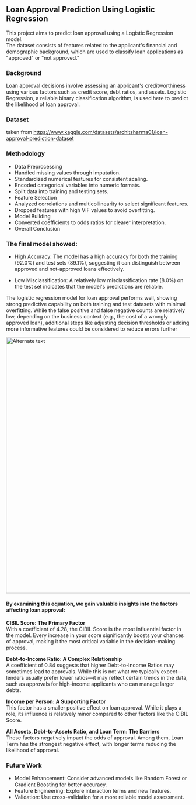 ## Loan Approval Prediction Using Logistic Regression

This project aims to predict loan approval using a Logistic Regression model.  
The dataset consists of features related to the applicant's financial and demographic background, which are used to classify loan applications 
as "approved" or "not approved."

### Background
Loan approval decisions involve assessing an applicant's creditworthiness using various
factors such as credit score, debt ratios, and assets. 
Logistic Regression, a reliable binary classification algorithm, is used here to predict the likelihood of loan approval.

### Dataset
taken from https://www.kaggle.com/datasets/architsharma01/loan-approval-prediction-dataset

### Methodology
- Data Preprocessing
 - Handled missing values through imputation.
- Standardized numerical features for consistent scaling.
- Encoded categorical variables into numeric formats.
- Split data into training and testing sets.
- Feature Selection
- Analyzed correlations and multicollinearity to select significant features.
- Dropped features with high VIF values to avoid overfitting.
- Model Building
- Converted coefficients to odds ratios for clearer interpretation.
- Overall Conclusion

### The final model showed:

- High Accuracy: The model has a high accuracy for both the training (92.0%) and test sets (89.1%),
suggesting it can distinguish between approved and not-approved loans effectively.  

- Low Misclassification: A relatively low misclassification rate (8.0%) on the test set indicates that the model's predictions are reliable.  

The logistic regression model for loan approval performs well, showing strong predictive capability on both training and test datasets 
with minimal overfitting. While the false positive and false negative counts are relatively low, depending on the business context 
(e.g., the cost of a wrongly approved loan), additional steps like adjusting decision thresholds or adding more informative features could be considered to reduce errors further

<img src="..Animated_Charts/gifs/logistic_regression_loan.gif" alt="Alternate text" width="700"/>

#### By examining this equation, we gain valuable insights into the factors affecting loan approval:

**CIBIL Score: The Primary Factor**  
With a coefficient of 4.28, the CIBIL Score is the most influential factor in the model. Every increase in your score significantly boosts your chances of approval, making it the most critical variable in the decision-making process.

**Debt-to-Income Ratio: A Complex Relationship**  
A coefficient of 0.84 suggests that higher Debt-to-Income Ratios may sometimes lead to approvals. While this is not what we typically expect—lenders usually prefer lower ratios—it may reflect certain trends in the data, such as approvals for high-income applicants who can manage larger debts.

**Income per Person: A Supporting Factor**  
This factor has a smaller positive effect on loan approval. While it plays a role, its influence is relatively minor compared to other factors like the CIBIL Score.

**All Assets, Debt-to-Assets Ratio, and Loan Term: The Barriers**  
These factors negatively impact the odds of approval. Among them, Loan Term has the strongest negative effect, with longer terms reducing the likelihood of approval.


### Future Work
- Model Enhancement: Consider advanced models like Random Forest or Gradient Boosting for better accuracy.
- Feature Engineering: Explore interaction terms and new features.
- Validation: Use cross-validation for a more reliable model assessment.
